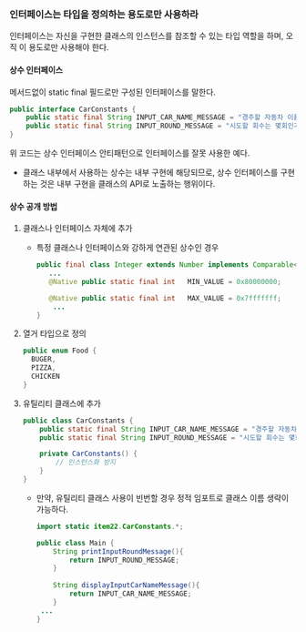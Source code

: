 ### 인터페이스는 타입을 정의하는 용도로만 사용하라

인터페이스는 자신을 구현한 클래스의 인스턴스를 참조할 수 있는 타입 역할을 하며, 오직 이 용도로만 사용해야 한다.

#### 상수 인터페이스

메서드없이 static final 필드로만 구성된 인터페이스를 말한다.

```java
public interface CarConstants {
    public static final String INPUT_CAR_NAME_MESSAGE = "경주할 자동차 이름을 입력하세요.(이름은 쉼표(,) 기준으로 구분)";
    public static final String INPUT_ROUND_MESSAGE = "시도할 회수는 몇회인가요?";
}
```

위 코드는 상수 인터페이스 안티패턴으로 인터페이스를 잘못 사용한 예다.

- 클래스 내부에서 사용하는 상수는 내부 구현에 해당되므로, 상수 인터페이스를 구현하는 것은 내부 구현을 클래스의 API로 노출하는 행위이다.

#### 상수 공개 방법

1. 클래스나 인터페이스 자체에 추가

   - 특정 클래스나 인터페이스와 강하게 연관된 상수인 경우

     ```java
     public final class Integer extends Number implements Comparable<Integer> {
     	...
     	@Native public static final int   MIN_VALUE = 0x80000000;
     
     	@Native public static final int   MAX_VALUE = 0x7fffffff;
         ...
     }
     ```

2. 열거 타입으로 정의

   ```java
   public enum Food {
     BUGER,
     PIZZA,
     CHICKEN
   }
   ```

3. 유틸리티 클래스에 추가

   ```java
   public class CarConstants {
       public static final String INPUT_CAR_NAME_MESSAGE = "경주할 자동차 이름을 입력하세요.(이름은 쉼표(,) 기준으로 구분)";
       public static final String INPUT_ROUND_MESSAGE = "시도할 회수는 몇회인가요?";
   
       private CarConstants() {
           // 인스턴스화 방지
       }
   }
   ```

   - 만약, 유틸리티 클래스 사용이 빈번할 경우 정적 임포트로 클래스 이름 생략이 가능하다.

     ```java
     import static item22.CarConstants.*;
     
     public class Main {
         String printInputRoundMessage(){
             return INPUT_ROUND_MESSAGE;
         }
         
         String displayInputCarNameMessage(){
             return INPUT_CAR_NAME_MESSAGE;
         }
      ...   
     }
     ```

     